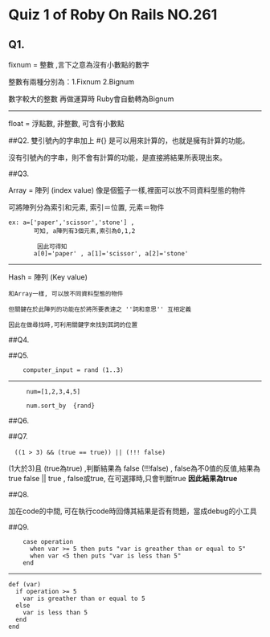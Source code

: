 # Quiz 1 of Roby On Rails NO.261 
## Q1. 

fixnum = 整數 ,言下之意為沒有小數點的數字

整數有兩種分別為：1.Fixnum 2.Bignum 

數字較大的整數 再做運算時 Ruby會自動轉為Bignum

***
float = 浮點數, 非整數, 可含有小數點 


##Q2.
雙引號內的字串加上 #{} 是可以用來計算的，也就是擁有計算的功能。  

沒有引號內的字串，則不會有計算的功能，是直接將結果所表現出來。  

##Q3.

Array = 陣列 (index value)
像是個籃子一樣,裡面可以放不同資料型態的物件

可將陣列分為索引和元素, 索引＝位置, 元素＝物件


    ex: a=['paper','scissor','stone'] , 
           可知, a陣列有3個元素,索引為0,1,2 

            因此可得知 
           a[0]='paper' , a[1]='scissor', a[2]='stone'
***
Hash = 陣列 (Key value)

    和Array一樣, 可以放不同資料型態的物件

    但關鍵在於此陣列的功能在於將所要表達之 ''詞和意思'' 互相定義

    因此在做尋找時,可利用關鍵字來找到其詞的位置

##Q4.

##Q5.

        computer_input = rand (1..3)

***
         num=[1,2,3,4,5]  

         num.sort_by  {rand}  


##Q6.



##Q7.

    　((1 > 3) && (true == true)) || (!!! false)
(1大於3)且 (true為true) ,判斷結果為 false
(!!!false) , false為不0值的反值,結果為true
false || true , false或true, 在可選擇時,只會判斷true 
**因此結果為true**

##Q8.

加在code的中間, 可在執行code時回傳其結果是否有問題，當成debug的小工具

##Q9.


        case operation  
          when var >= 5 then puts "var is greather than or equal to 5"  
          when var <5 then puts "var is less than 5"  
        end  

***

    def (var)  
      if operation >= 5  
        var is greather than or equal to 5  
      else  
        var is less than 5  
      end 
    end 
